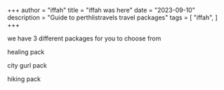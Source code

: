 +++
author = "iffah"
title = "iffah was here"
date = "2023-09-10"
description = "Guide to perthlistravels travel packages"
tags = [
    "iffah",
]
+++

we have 3 different packages for you to choose from

healing pack

city gurl pack

hiking pack
